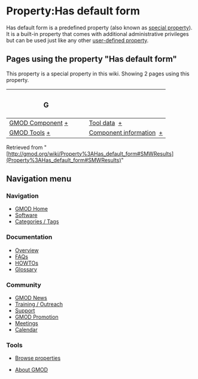 



<span id="top"></span>




# <span dir="auto">Property:Has default form</span>











Has default form is a predefined property (also known as <a
href="https://www.semantic-mediawiki.org/wiki/Help:Special_properties"
class="external text" rel="nofollow">special property</a>). It is a
built-in property that comes with additional administrative privileges
but can be used just like any other
<a href="https://www.semantic-mediawiki.org/wiki/Property"
class="external text" rel="nofollow">user-defined property</a>.



  
<span id="SMWResults"></span>



## Pages using the property "Has default form"

This property is a special property in this wiki. Showing 2 pages using
this property.

<table style="width: 100%; ">
<colgroup>
<col style="width: 50%" />
<col style="width: 50%" />
</colgroup>
<thead>
<tr class="header">
<th class="smwpropname"><h3 id="g">G</h3></th>
<th></th>
</tr>
</thead>
<tbody>
<tr class="odd">
<td class="smwpropname"><a href="Category%3AGMOD_Component"
title="Category%3AGMOD Component">GMOD Component</a> <span
class="smwbrowse"><a href="Special%3ABrowse/Category%3AGMOD-20Component"
title="Special%3ABrowse/Category%3AGMOD-20Component">+</a></span></td>
<td class="smwprops"><a href="Form%3ATool_data"
title="Form:Tool data">Tool data</a>  <span class="smwsearch"><a
href="Special%3ASearchByProperty/Has-20default-20form/Tool-20data"
title="Special%3ASearchByProperty/Has-20default-20form/Tool-20data">+</a></span></td>
</tr>
<tr class="even">
<td class="smwpropname"><a href="Category%3AGMOD_Tools"
title="Category%3AGMOD Tools">GMOD Tools</a> <span class="smwbrowse"><a
href="Special%3ABrowse/Category%3AGMOD-20Tools"
title="Special%3ABrowse/Category%3AGMOD-20Tools">+</a></span></td>
<td class="smwprops"><a href="Form%3AComponent_information"
title="Form:Component information">Component information</a>  <span
class="smwsearch"><a
href="Special%3ASearchByProperty/Has-20default-20form/Component-20information"
title="Special%3ASearchByProperty/Has-20default-20form/Component-20information">+</a></span></td>
</tr>
</tbody>
</table>




Retrieved from
"[http://gmod.org/wiki/Property%3AHas_default_form#SMWResults](Property%3AHas_default_form#SMWResults)"





## Navigation menu









### Navigation



- <span id="n-GMOD-Home">[GMOD Home](Main_Page)</span>
- <span id="n-Software">[Software](GMOD_Components)</span>
- <span id="n-Categories-.2F-Tags">[Categories /
  Tags](Categories)</span>




### Documentation



- <span id="n-Overview">[Overview](Overview)</span>
- <span id="n-FAQs">[FAQs](Category%3AFAQ)</span>
- <span id="n-HOWTOs">[HOWTOs](Category%3AHOWTO)</span>
- <span id="n-Glossary">[Glossary](Glossary)</span>




### Community



- <span id="n-GMOD-News">[GMOD News](GMOD_News)</span>
- <span id="n-Training-.2F-Outreach">[Training /
  Outreach](Training_and_Outreach)</span>
- <span id="n-Support">[Support](Support)</span>
- <span id="n-GMOD-Promotion">[GMOD Promotion](GMOD_Promotion)</span>
- <span id="n-Meetings">[Meetings](Meetings)</span>
- <span id="n-Calendar">[Calendar](Calendar)</span>




### Tools

- <span id="t-smwbrowselink"><a href="Special%3ABrowse/Property%3AHas_default_form"
  rel="smw-browse">Browse properties</a></span>



- <span id="footer-places-about">[About
  GMOD](GMOD%3AAbout "GMOD%3AAbout")</span>

<!-- -->




